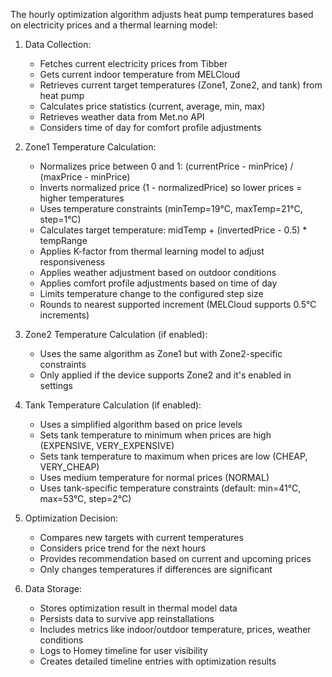 The hourly optimization algorithm adjusts heat pump temperatures based on electricity prices and a thermal learning model:

1. Data Collection:
   - Fetches current electricity prices from Tibber
   - Gets current indoor temperature from MELCloud
   - Retrieves current target temperatures (Zone1, Zone2, and tank) from heat pump
   - Calculates price statistics (current, average, min, max)
   - Retrieves weather data from Met.no API
   - Considers time of day for comfort profile adjustments

2. Zone1 Temperature Calculation:
   - Normalizes price between 0 and 1: (currentPrice - minPrice) / (maxPrice - minPrice)
   - Inverts normalized price (1 - normalizedPrice) so lower prices = higher temperatures
   - Uses temperature constraints (minTemp=19°C, maxTemp=21°C, step=1°C)
   - Calculates target temperature:
     midTemp + (invertedPrice - 0.5) * tempRange
   - Applies K-factor from thermal learning model to adjust responsiveness
   - Applies weather adjustment based on outdoor conditions
   - Applies comfort profile adjustments based on time of day
   - Limits temperature change to the configured step size
   - Rounds to nearest supported increment (MELCloud supports 0.5°C increments)

3. Zone2 Temperature Calculation (if enabled):
   - Uses the same algorithm as Zone1 but with Zone2-specific constraints
   - Only applied if the device supports Zone2 and it's enabled in settings

4. Tank Temperature Calculation (if enabled):
   - Uses a simplified algorithm based on price levels
   - Sets tank temperature to minimum when prices are high (EXPENSIVE, VERY_EXPENSIVE)
   - Sets tank temperature to maximum when prices are low (CHEAP, VERY_CHEAP)
   - Uses medium temperature for normal prices (NORMAL)
   - Uses tank-specific temperature constraints (default: min=41°C, max=53°C, step=2°C)

5. Optimization Decision:
   - Compares new targets with current temperatures
   - Considers price trend for the next hours
   - Provides recommendation based on current and upcoming prices
   - Only changes temperatures if differences are significant

6. Data Storage:
   - Stores optimization result in thermal model data
   - Persists data to survive app reinstallations
   - Includes metrics like indoor/outdoor temperature, prices, weather conditions
   - Logs to Homey timeline for user visibility
   - Creates detailed timeline entries with optimization results